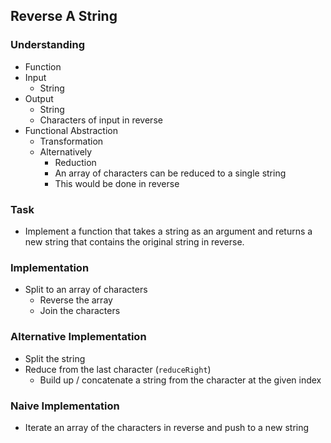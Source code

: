 ## Reverse A String

### Understanding
- Function
- Input
  + String
- Output
  + String
  + Characters of input in reverse
- Functional Abstraction
  + Transformation
  + Alternatively
    * Reduction
    * An array of characters can be reduced to a single string
    * This would be done in reverse

### Task
- Implement a function that takes a string as an argument and returns a new string that contains the original string in reverse.

### Implementation
- Split to an array of characters
  + Reverse the array
  + Join the characters

### Alternative Implementation
- Split the string
- Reduce from the last character (`reduceRight`)
  + Build up / concatenate a string from the character at the given index

### Naive Implementation
- Iterate an array of the characters in reverse and push to a new string